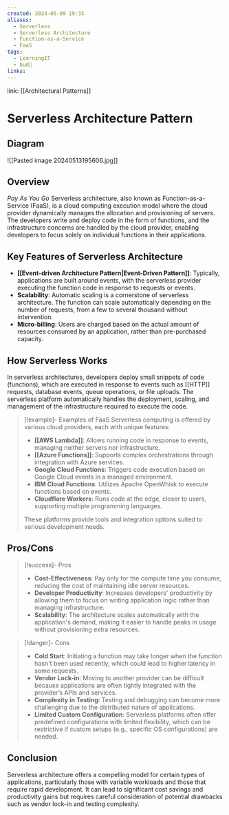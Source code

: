 ```yaml
---
created: 2024-05-09 19:33
aliases:
  - Serverless
  - Serverless Architecture
  - Function-as-a-Service
  - FaaS
tags:
  - LearningIT
  - bud🌿
links:
---
```


link: [[Architectural Patterns]]

# Serverless Architecture Pattern

## Diagram

![[Pasted image 20240513195606.jpg]]

## Overview
_Pay As You Go_
Serverless architecture, also known as Function-as-a-Service (FaaS), is a cloud computing execution model where the cloud provider dynamically manages the allocation and provisioning of servers. The developers write and deploy code in the form of functions, and the infrastructure concerns are handled by the cloud provider, enabling developers to focus solely on individual functions in their applications.

## Key Features of Serverless Architecture

- **[[Event-driven Architecture Pattern|Event-Driven Pattern]]**: Typically, applications are built around events, with the serverless provider executing the function code in response to requests or events.
- **Scalability**: Automatic scaling is a cornerstone of serverless architecture. The function can scale automatically depending on the number of requests, from a few to several thousand without intervention.
- **Micro-billing**: Users are charged based on the actual amount of resources consumed by an application, rather than pre-purchased capacity.

## How Serverless Works

In serverless architectures, developers deploy small snippets of code (functions), which are executed in response to events such as [[HTTP]] requests, database events, queue operations, or file uploads. The serverless platform automatically handles the deployment, scaling, and management of the infrastructure required to execute the code.


> [!example]- Examples of FaaS
> Serverless computing is offered by various cloud providers, each with unique features:
>
>- **[[AWS Lambda]]**: Allows running code in response to events, managing neither servers nor infrastructure.
>- **[[Azure Functions]]**: Supports complex orchestrations through integration with Azure services.
>- **Google Cloud Functions**: Triggers code execution based on Google Cloud events in a managed environment.
>- **IBM Cloud Functions**: Utilizes Apache OpenWhisk to execute functions based on events.
>- **Cloudflare Workers**: Runs code at the edge, closer to users, supporting multiple programming languages.
>
>These platforms provide tools and integration options suited to various development needs.


## Pros/Cons

> [!success]- Pros
> 
> - **Cost-Effectiveness**: Pay only for the compute time you consume, reducing the cost of maintaining idle server resources.
> - **Developer Productivity**: Increases developers' productivity by allowing them to focus on writing application logic rather than managing infrastructure.
> - **Scalability**: The architecture scales automatically with the application's demand, making it easier to handle peaks in usage without provisioning extra resources.


> [!danger]- Cons
> 
> - **Cold Start**: Initiating a function may take longer when the function hasn't been used recently, which could lead to higher latency in some requests.
> - **Vendor Lock-in**: Moving to another provider can be difficult because applications are often tightly integrated with the provider’s APIs and services.
> - **Complexity in Testing**: Testing and debugging can become more challenging due to the distributed nature of applications.
> - **Limited Custom Configuration**: Serverless platforms often offer predefined configurations with limited flexibility, which can be restrictive if custom setups (e.g., specific OS configurations) are needed.

## Conclusion

Serverless architecture offers a compelling model for certain types of applications, particularly those with variable workloads and those that require rapid development. It can lead to significant cost savings and productivity gains but requires careful consideration of potential drawbacks such as vendor lock-in and testing complexity.